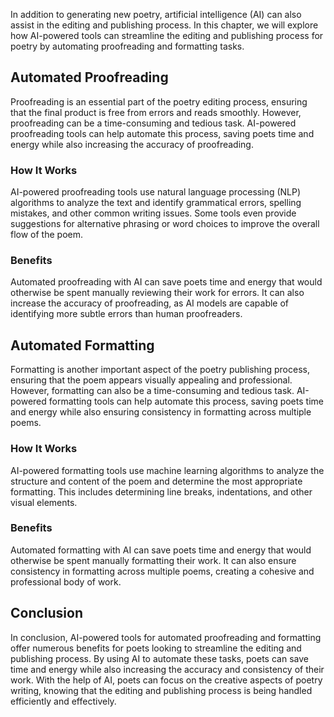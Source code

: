 
In addition to generating new poetry, artificial intelligence (AI) can also assist in the editing and publishing process. In this chapter, we will explore how AI-powered tools can streamline the editing and publishing process for poetry by automating proofreading and formatting tasks.

Automated Proofreading
----------------------

Proofreading is an essential part of the poetry editing process, ensuring that the final product is free from errors and reads smoothly. However, proofreading can be a time-consuming and tedious task. AI-powered proofreading tools can help automate this process, saving poets time and energy while also increasing the accuracy of proofreading.

### How It Works

AI-powered proofreading tools use natural language processing (NLP) algorithms to analyze the text and identify grammatical errors, spelling mistakes, and other common writing issues. Some tools even provide suggestions for alternative phrasing or word choices to improve the overall flow of the poem.

### Benefits

Automated proofreading with AI can save poets time and energy that would otherwise be spent manually reviewing their work for errors. It can also increase the accuracy of proofreading, as AI models are capable of identifying more subtle errors than human proofreaders.

Automated Formatting
--------------------

Formatting is another important aspect of the poetry publishing process, ensuring that the poem appears visually appealing and professional. However, formatting can also be a time-consuming and tedious task. AI-powered formatting tools can help automate this process, saving poets time and energy while also ensuring consistency in formatting across multiple poems.

### How It Works

AI-powered formatting tools use machine learning algorithms to analyze the structure and content of the poem and determine the most appropriate formatting. This includes determining line breaks, indentations, and other visual elements.

### Benefits

Automated formatting with AI can save poets time and energy that would otherwise be spent manually formatting their work. It can also ensure consistency in formatting across multiple poems, creating a cohesive and professional body of work.

Conclusion
----------

In conclusion, AI-powered tools for automated proofreading and formatting offer numerous benefits for poets looking to streamline the editing and publishing process. By using AI to automate these tasks, poets can save time and energy while also increasing the accuracy and consistency of their work. With the help of AI, poets can focus on the creative aspects of poetry writing, knowing that the editing and publishing process is being handled efficiently and effectively.
